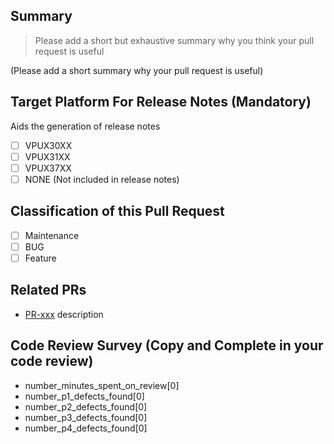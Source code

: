 ## Summary
> Please add a short but exhaustive summary why you think your pull request is useful

(Please add a short summary why your pull request is useful)

## Target Platform For Release Notes (Mandatory)

Aids the generation of release notes

- [ ] VPUX30XX
- [ ] VPUX31XX
- [ ] VPUX37XX
- [ ] NONE (Not included in release notes)

## Classification of this Pull Request

- [ ] Maintenance
- [ ] BUG
- [ ] Feature

## Related PRs

* [PR-xxx](https://github.com/intel-innersource/applications.ai.vpu-accelerators.vpux-plugin/pull/xxx) description

## Code Review Survey (Copy and Complete in your code review)

- number_minutes_spent_on_review[0]
- number_p1_defects_found[0]
- number_p2_defects_found[0]
- number_p3_defects_found[0]
- number_p4_defects_found[0]
